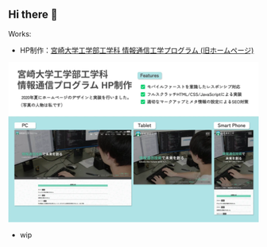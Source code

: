 ## Hi there 👋

Works:
- HP制作：[宮崎大学工学部工学科 情報通信工学プログラム (旧ホームページ)](https://www.miyazaki-u.ac.jp/ict/past2024/)

![宮崎大学工学部工学科 情報通信工学プログラム - スクリーンショット](img/miyadai-ict-hp.webp)

- wip
  

<!--
**Name** : 山口 聡太郎 (Sotaro YAMAGUCHI)

<a href="https://github.com/sotaro-ac">
  <img align="left" height="170px" src="https://github-readme-stats.vercel.app/api?username=sotaro-ac&count_private=true&show_icons=true&theme=dracula" />
</a>
<a href="https://github.com/sotaro-ac">
  <img align="left" height="170px" src="https://github-readme-stats.vercel.app/api/top-langs/?username=sotaro-ac&layout=compact&theme=dracula" />
</a>
-->

<!--
**sotaro-ac/sotaro-ac** is a ✨ _special_ ✨ repository because its `README.md` (this file) appears on your GitHub profile.

Here are some ideas to get you started:

- 🔭 I’m currently working on ...
- 🌱 I’m currently learning ...
- 👯 I’m looking to collaborate on ...
- 🤔 I’m looking for help with ...
- 💬 Ask me about ...
- 📫 How to reach me: ...
- 😄 Pronouns: ...
- ⚡ Fun fact: ...
-->
